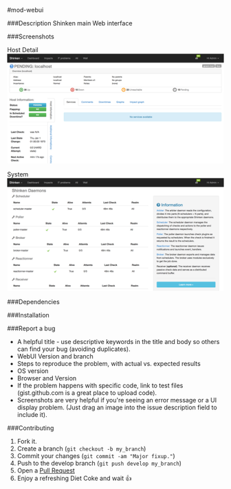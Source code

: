 #mod-webui

###Description
Shinken main Web interface

###Screenshots

Host Detail
![Host Detail](doc/ShinkenWebUIDetails.png)

System
![System](doc/ShinkenWebUISystem.png)

###Dependencies

###Installation

###Report a bug
* A helpful title - use descriptive keywords in the title and body so others can find your bug (avoiding duplicates).
* WebUI Version and branch
* Steps to reproduce the problem, with actual vs. expected results
* OS version
* Browser and Version
* If the problem happens with specific code, link to test files (gist.github.com is a great place to upload code).
* Screenshots are very helpful if you're seeing an error message or a UI display problem. (Just drag an image into the issue description field to include it).

###Contributing
1. Fork it.
2. Create a branch (`git checkout -b my_branch`)
3. Commit your changes (`git commit -am "Major fixup."`)
4. Push to the develop branch (`git push develop my_branch`)
5. Open a [Pull Request](https://github.com/shinken-monitoring/mod-webui/pulls)
6. Enjoy a refreshing Diet Coke and wait :+1:
